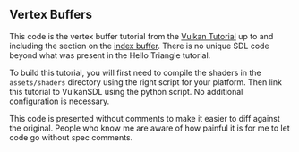 Vertex Buffers
--------

This code is the vertex buffer tutorial from the 
[Vulkan Tutorial](https://vulkan-tutorial.com) up to and including the section 
on the [index buffer](https://vulkan-tutorial.com/Vertex_buffers/Index_buffer). 
There is no unique SDL code beyond what was present in the Hello Triangle 
tutorial.

To build this tutorial, you will first need to compile the shaders in the
`assets/shaders` directory using the right script for your platform. Then
link this tutorial to VulkanSDL using the python script. No additional
configuration is necessary.

This code is presented without comments to make it easier to diff against the 
original.  People who know me are aware of how painful it is for me to let code 
go without spec comments.